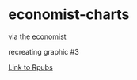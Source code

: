 # economist-charts

via the [economist](https://medium.economist.com/mistakes-weve-drawn-a-few-8cdd8a42d368)

recreating graphic #3

[Link to Rpubs](http://rpubs.com/nschrage/economist_replication)
